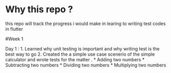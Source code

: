 # Why this repo ? 

this repo will track the progress i would make in learing to writing test codes in flutter 

#Week 1 

Day 1 :
     1. Learned why unit testing is important and why writing test is the best way to go
     2. Created the a simple use case scenerio of the simple calculator and wrote tests for the matter . 
        * Adding two numbers
        * Subtracting two numbers
        * Dividing two numbers
        * Multiplying two numbers
        
